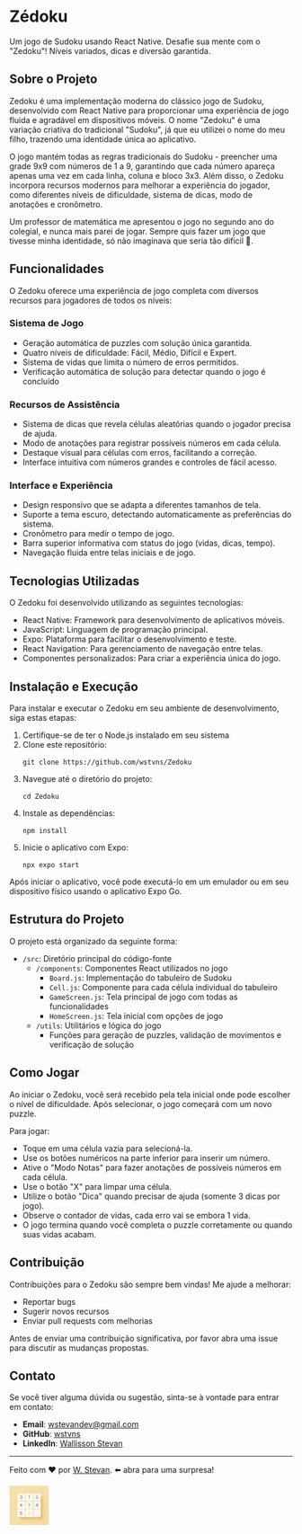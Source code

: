 # Zédoku 

Um jogo de Sudoku usando React Native. Desafie sua mente com o "Zedoku"! Níveis variados, dicas e diversão garantida.

## Sobre o Projeto

Zedoku é uma implementação moderna do clássico jogo de Sudoku, desenvolvido com React Native para proporcionar uma experiência de jogo fluida e agradável em dispositivos móveis. O nome "Zedoku" é uma variação criativa do tradicional "Sudoku", já que eu utilizei o nome do meu filho, trazendo uma identidade única ao aplicativo.

O jogo mantém todas as regras tradicionais do Sudoku - preencher uma grade 9x9 com números de 1 a 9, garantindo que cada número apareça apenas uma vez em cada linha, coluna e bloco 3x3. Além disso, o Zedoku incorpora recursos modernos para melhorar a experiência do jogador, como diferentes níveis de dificuldade, sistema de dicas, modo de anotações e cronômetro.

Um professor de matemática me apresentou o jogo no segundo ano do colegial, e nunca mais parei de jogar. Sempre quis fazer um jogo que tivesse minha identidade, só não imaginava que seria tão dificil 🥵.

## Funcionalidades

O Zedoku oferece uma experiência de jogo completa com diversos recursos para jogadores de todos os níveis:

### Sistema de Jogo
- Geração automática de puzzles com solução única garantida.
- Quatro níveis de dificuldade: Fácil, Médio, Difícil e Expert.
- Sistema de vidas que limita o número de erros permitidos.
- Verificação automática de solução para detectar quando o jogo é concluído

### Recursos de Assistência
- Sistema de dicas que revela células aleatórias quando o jogador precisa de ajuda.
- Modo de anotações para registrar possíveis números em cada célula.
- Destaque visual para células com erros, facilitando a correção.
- Interface intuitiva com números grandes e controles de fácil acesso.

### Interface e Experiência
- Design responsivo que se adapta a diferentes tamanhos de tela.
- Suporte a tema escuro, detectando automaticamente as preferências do sistema.
- Cronômetro para medir o tempo de jogo.
- Barra superior informativa com status do jogo (vidas, dicas, tempo).
- Navegação fluida entre telas iniciais e de jogo.

## Tecnologias Utilizadas

O Zedoku foi desenvolvido utilizando as seguintes tecnologias:

- React Native: Framework para desenvolvimento de aplicativos móveis.
- JavaScript: Linguagem de programação principal.
- Expo: Plataforma para facilitar o desenvolvimento e teste.
- React Navigation: Para gerenciamento de navegação entre telas.
- Componentes personalizados: Para criar a experiência única do jogo.

## Instalação e Execução

Para instalar e executar o Zedoku em seu ambiente de desenvolvimento, siga estas etapas:

1. Certifique-se de ter o Node.js instalado em seu sistema
2. Clone este repositório:
   ```
   git clone https://github.com/wstvns/Zedoku
   ```
3. Navegue até o diretório do projeto:
   ```
   cd Zedoku
   ```
4. Instale as dependências:
   ```
   npm install
   ```
5. Inicie o aplicativo com Expo:
   ```
   npx expo start
   ```

Após iniciar o aplicativo, você pode executá-lo em um emulador ou em seu dispositivo físico usando o aplicativo Expo Go.

## Estrutura do Projeto

O projeto está organizado da seguinte forma:

- `/src`: Diretório principal do código-fonte
  - `/components`: Componentes React utilizados no jogo
    - `Board.js`: Implementação do tabuleiro de Sudoku
    - `Cell.js`: Componente para cada célula individual do tabuleiro
    - `GameScreen.js`: Tela principal de jogo com todas as funcionalidades
    - `HomeScreen.js`: Tela inicial com opções de jogo
  - `/utils`: Utilitários e lógica do jogo
    - Funções para geração de puzzles, validação de movimentos e verificação de solução

## Como Jogar

Ao iniciar o Zedoku, você será recebido pela tela inicial onde pode escolher o nível de dificuldade. Após selecionar, o jogo começará com um novo puzzle.

Para jogar:
- Toque em uma célula vazia para selecioná-la.
- Use os botões numéricos na parte inferior para inserir um número.
- Ative o "Modo Notas" para fazer anotações de possíveis números em cada célula.
- Use o botão "X" para limpar uma célula.
- Utilize o botão "Dica" quando precisar de ajuda (somente 3 dicas por jogo).
- Observe o contador de vidas, cada erro vai se embora 1 vida.
- O jogo termina quando você completa o puzzle corretamente ou quando suas vidas acabam.

## Contribuição

Contribuições para o Zedoku são sempre bem vindas! Me ajude a melhorar:

- Reportar bugs
- Sugerir novos recursos
- Enviar pull requests com melhorias

Antes de enviar uma contribuição significativa, por favor abra uma issue para discutir as mudanças propostas.

## Contato

Se você tiver alguma dúvida ou sugestão, sinta-se à vontade para entrar em contato:

- **Email**: [wstevandev@gmail.com](mailto:wstevandev@gmail.com)
- **GitHub**: [wstvns](https://github.com/wstvns)
- **LinkedIn**: [Wallisson Stevan](https://www.linkedin.com/in/wallisson-stevan-985b9375//)
---

Feito com ❤️ por [W. Stevan](https://www.youtube.com/watch?v=wi8yJdKO1j0). ⬅️ abra para uma surpresa!

<img src="assets/icon_zedoku.png" alt="Zedoku Icon" width="70"/>